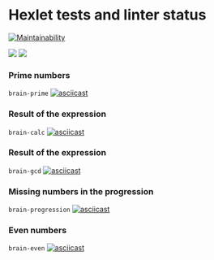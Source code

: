 # Hexlet tests and linter status
[![Maintainability](https://api.codeclimate.com/v1/badges/a99a88d28ad37a79dbf6/maintainability)](https://codeclimate.com/github/sergey712lab/frontend-project-lvl1/maintainability)

<img src="https://github.com/sergey712lab/frontend-project-lvl1/workflows/CI/badge.svg" />

<img src="https://github.com/sergey712lab/frontend-project-lvl1/workflows/hexlet-check/badge.svg" />

### Prime numbers
```brain-prime```
[![asciicast](https://asciinema.org/a/8ifgKEwpMSwTzjP3KmD3Unl48.svg)](https://asciinema.org/a/8ifgKEwpMSwTzjP3KmD3Unl48)

### Result of the expression
```brain-calc```
[![asciicast](https://asciinema.org/a/TmcE1vLekuK67DGnkLU0HeQpd.svg)](https://asciinema.org/a/TmcE1vLekuK67DGnkLU0HeQpd)

### Result of the expression
```brain-gcd```
[![asciicast](https://asciinema.org/a/nElvQTov3D4HZ8ExMRNxAaxWq.svg)](https://asciinema.org/a/nElvQTov3D4HZ8ExMRNxAaxWq)

### Missing numbers in the progression
```brain-progression```
[![asciicast](https://asciinema.org/a/MU3beOdnHa7zNzbsnUyNCDXy4.svg)](https://asciinema.org/a/MU3beOdnHa7zNzbsnUyNCDXy4)

### Even numbers
```brain-even```
[![asciicast](https://asciinema.org/a/BgTvEPOS8zBKbC9nBXL8Pvz0B.svg)](https://asciinema.org/a/BgTvEPOS8zBKbC9nBXL8Pvz0B)
